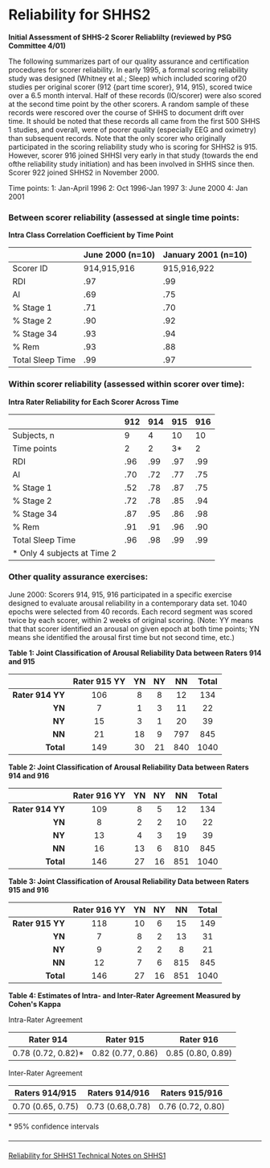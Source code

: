 # Reliability for SHHS2

**Initial Assessment of SHHS-2 Scorer Reliablilty (reviewed by PSG Committee 4/01)**

The following summarizes part of our quality assurance and certification procedures for scorer
reliability. In early 1995, a formal scoring reliability study was designed (Whitney et al.; Sleep)
which included scoring of20 studies per original scorer (912 {part time scorer}, 914, 915),
scored twice over a 6.5 month interval. Half of these records (IO/scorer) were also scored at the
second time point by the other scorers. A random sample of these records were rescored over the
course of SHHS to document drift over time. It should be noted that these records all came from
the first 500 SHHS 1 studies, and overall, were of poorer quality (especially EEG and oximetry)
than subsequent records. Note that the only scorer who originally participated in the scoring
reliability study who is scoring for SHHS2 is 915. However, scorer 916 joined SHHSI very early
in that study (towards the end ofthe reliability study initiation) and has been involved in SHHS
since then. Scorer 922 joined SHHS2 in November 2000.


Time points:
1: Jan-April 1996
2: Oct 1996-Jan 1997
3: June 2000
4: Jan 2001

### Between scorer reliability (assessed at single time points:

**Intra Class Correlation Coefficient by Time Point**

|                     |  June 2000 (n=10)  |  January 2001 (n=10)  |
| ------------------- |:------------------ |:--------------------- |
|  Scorer ID          |  914,915,916       |  915,916,922          |
|  RDI                |  .97               |  .99                  |
|  AI                 |  .69               |  .75                  |
|  % Stage 1          |  .71               |  .70                  |
|  % Stage 2          |  .90               |  .92                  |
|  % Stage 34         |  .93               |  .94                  |
|  % Rem              |  .93               |  .88                  |
|  Total Sleep Time   |  .99               |  .97                  |


### Within scorer reliability (assessed within scorer over time):

**Intra Rater Reliability for Each Scorer Across Time**

|                              |  912  |  914  |  915  |  916  |
| ---------------------------- |:----- |:----- |:----- |:----- |
|  Subjects, n                 |   9   |   4   |  10   |  10   |
|  Time points                 |   2   |   2   |   3*  |   2   |
|  RDI                         |  .96  |  .99  |  .97  |  .99  |
|  AI                          |  .70  |  .72  |  .77  |  .75  |
|  % Stage 1                   |  .52  |  .78  |  .87  |  .75  |
|  % Stage 2                   |  .72  |  .78  |  .85  |  .94  |
|  % Stage 34                  |  .87  |  .95  |  .86  |  .98  |
|  % Rem                       |  .91  |  .91  |  .96  |  .90  |
|  Total Sleep Time            |  .96  |  .98  |  .99  |  .99  |
| \* Only 4 subjects at Time 2 |       |       |       |       |



### Other quality assurance exercises:
June 2000: Scorers 914, 915, 916 participated in a specific exercise designed to evaluate arousal
reliability in a contemporary data set. 1040 epochs were selected from 40 records. Each record
segment was scored twice by each scorer, within 2 weeks of original scoring. (Note: YY means
that that scorer identified an arousal on given epoch at both time points; YN means she identified
the arousal first time but not second time, etc.)


**Table 1: Joint Classification of Arousal Reliability Data between Raters 914 and 915**

|                     | Rater 915  YY  |   YN  |  NY  |  NN   |  Total |
| -------------------:|:--------------:|:-----:|:----:|:-----:|:------:|
|  **Rater 914  YY**  |       106      |    8  |   8  |   12  |   134  |
|             **YN**  |         7      |    1  |   3  |   11  |    22  |
|             **NY**  |        15      |    3  |   1  |   20  |    39  |
|             **NN**  |        21      |   18  |   9  |  797  |   845  |
|          **Total**  |       149      |   30  |  21  |  840  |  1040  |

**Table 2: Joint Classification of Arousal Reliability Data between Raters 914 and 916**

|                     | Rater 916  YY  |   YN  |  NY  |  NN   |  Total |
| -------------------:|:--------------:|:-----:|:----:|:-----:|:------:|
|  **Rater 914  YY**  |       109      |    8  |   5  |   12  |   134  |
|             **YN**  |         8      |    2  |   2  |   10  |    22  |
|             **NY**  |        13      |    4  |   3  |   19  |    39  |
|             **NN**  |        16      |   13  |   6  |  810  |   845  |
|          **Total**  |       146      |   27  |  16  |  851  |  1040  |

**Table 3: Joint Classification of Arousal Reliability Data between Raters 915 and 916**

|                     | Rater 916  YY  |   YN  |  NY  |  NN   |  Total |
| -------------------:|:--------------:|:-----:|:----:|:-----:|:------:|
|  **Rater 915  YY**  |       118      |   10  |   6  |   15  |   149  |
|             **YN**  |         7      |    8  |   2  |   13  |    31  |
|             **NY**  |         9      |    2  |   2  |    8  |    21  |
|             **NN**  |        12      |    7  |   6  |  815  |   845  |
|          **Total**  |       146      |   27  |  16  |  851  |  1040  |

**Table 4: Estimates of Intra- and Inter-Rater Agreement Measured by Cohen's Kappa**

Intra-Rater Agreement

|       Rater 914      |       Rater 915     |       Rater 916     |
|:--------------------:|:-------------------:|:-------------------:|
|  0.78 (0.72, 0.82)*  |  0.82 (0.77, 0.86)  |  0.85 (0.80, 0.89)  |


Inter-Rater Agreement

|   Raters 914/915    |   Raters 914/916   |   Raters 915/916    |
|:-------------------:|:------------------:|:-------------------:|
|  0.70 (0.65, 0.75)  |  0.73 (0.68,0.78)  |  0.76 (0.72, 0.80)  |

\* 95% confidence intervals

<hr class="soften" style="margin-top: 20px;margin-bottom: 20px;"/>

<div class="center">
<div class="btn-group">
  <a href=":datasets_path:/shhs/pages/3-reliability-shhs1.md" class="btn btn-default">
    <span class="glyphicon glyphicon-chevron-left"></span>
    Reliability for SHHS1
  </a>

  <a href=":datasets_path:/shhs/pages/4-equipment-shhs1.md" class="btn btn-success">
    Technical Notes on SHHS1
    <span class="glyphicon glyphicon-chevron-right"></span>
  </a>
</div>
</div>
